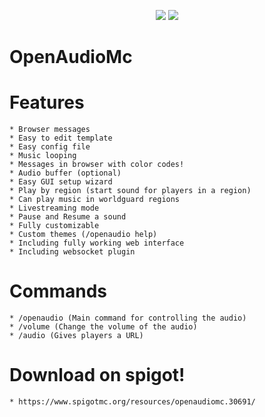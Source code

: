 <p align="center">
    <img src ="https://proxy.spigotmc.org/a4d69e758810fec6ecba1b335436253a76be5169?url=http%3A%2F%2Fpuu.sh%2Fsj6gA%2Fa44d2a4ad0.jpg" />
    <img src ="https://proxy.spigotmc.org/5992a374cf0adcda7f158fc233f28a41e7028a77?url=http%3A%2F%2Fpuu.sh%2Fsj6p1%2F2e8461aa33.jpg" />
</p>

# OpenAudioMc


# Features
    * Browser messages
    * Easy to edit template
    * Easy config file
    * Music looping
    * Messages in browser with color codes!
    * Audio buffer (optional)
    * Easy GUI setup wizard
    * Play by region (start sound for players in a region)
    * Can play music in worldguard regions
    * Livestreaming mode
    * Pause and Resume a sound
    * Fully customizable
    * Custom themes (/openaudio help)
    * Including fully working web interface
    * Including websocket plugin
  
# Commands
    * /openaudio (Main command for controlling the audio)
    * /volume (Change the volume of the audio)
    * /audio (Gives players a URL)
    
# Download on spigot!
    * https://www.spigotmc.org/resources/openaudiomc.30691/
